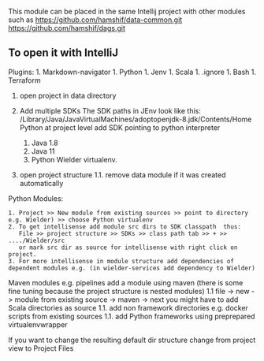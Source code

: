 This module can be placed in the same Intellij project with other modules
such as 
https://github.com/hamshif/data-common.git
https://github.com/hamshif/dags.git

To open it with IntelliJ
--
Plugins:
    1. Markdown-navigator
    1. Python
    1. Jenv
    1. Scala
    1. .ignore
    1. Bash
    1. Terraform

1. open project in data directory
1. Add multiple SDKs 
   The SDK paths in JEnv look like this: /Library/Java/JavaVirtualMachines/adoptopenjdk-8.jdk/Contents/Home
   Python at project level add SDK pointing to python interpreter
    1. Java 1.8
    1. Java 11
    1. Python Wielder virtualenv.
   
1. open project structure
1.1. remove data module if it was created automatically

Python Modules:

    1. Project >> New module from existing sources >> point to directory e.g. Wielder) >> choose Python virtualenv
    2. To get intellisense add module src dirs to SDK classpath  thus:
       File >> project structure >> SDKs >> class path tab >> + >> ..../Wielder/src 
       or mark src dir as source for intellisense with right click on project.
    3. For more intellisense in module structure add dependencies of dependent modules e.g. (in wielder-services add dependency to Wielder)

Maven modules e.g. pipelines add a module using maven (there is some fine tuning because the project structure is nested modules)
1.1 file -> new -> module from existing source -> maven -> next
you might have to add Scala directories as source
1.1. add non framework directories e.g. docker scripts from existing sources
1.1. add Python frameworks using preprepared virtualenvwrapper


If you want to change the resulting default dir structure change from project view to Project Files


